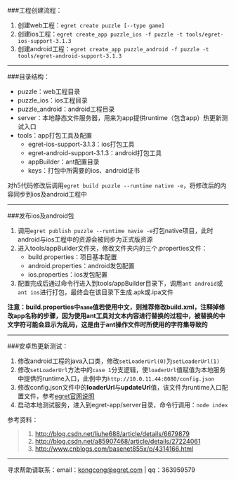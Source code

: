 ###工程创建流程：
1. 创建web工程：`egret create puzzle [--type game]`
2. 创建ios工程：`egret create_app puzzle_ios -f puzzle -t tools/egret-ios-support-3.1.3`
3. 创建android工程：`egret create_app puzzle_android -f puzzle -t tools/egret-android-support-3.1.3`

---

###目录结构：
- puzzle：web工程目录
- puzzle_ios：ios工程目录
- puzzle_android：android工程目录
- server：本地静态文件服务器，用来为app提供runtime（包含app）热更新测试入口
- tools：app打包工具及配置
	+ egret-ios-support-3.1.3：ios打包工具
	+ egret-android-support-3.1.3：android打包工具
	+ appBuilder：ant配置目录
	+ keys：打包中所需要的ios、android证书

对h5代码修改后调用`egret build puzzle --runtime native -e`，将修改后的内容同步到ios及android工程中

---

###发布ios及android包
1. 调用`egret publish puzzle --runtime navie -e`打包native项目，此时android与ios工程中的资源会被同步为正式版资源
2. 进入tools/appBuilder文件夹，修改文件夹内的三个.properties文件：
	- build.properties：项目基本配置
	- android.properties：android发包配置
	- ios.properties：ios发包配置
3. 配置完成后通过命令行进入到tools/appBuilder目录下，调用`ant android`或`ant ios`进行打包，最终会在该目录下生成.apk或.ipa文件

**注意：build.properties中`name`值若使用中文，则推荐修改build.xml，注释掉修改app名称的步骤，因为使用ant工具对文本内容进行替换的过程中，被替换的中文字符可能会显示为乱码，这是由于ant操作文件时所使用的字符集导致的**

---

###安卓热更新测试：
1. 修改android工程的java入口类，修改`setLoaderUrl(0)`为`setLoaderUrl(1)`
2. 修改`setLoaderUrl`方法中的`case 1`分支逻辑，使`loaderUrl`值赋值为本地服务中提供的runtime入口，此例中为`http://10.0.11.44:8080/config.json`
3. 修改config.json文件中的**loaderUrl**与**updateUrl**值，该文件为runtime入口配置文件，参考[egret官网说明](http://open.egret.com/Wiki?mid=2&cid=11)
4. 启动本地测试服务，进入到egret-app/server目录，命令行调用：`node index`

参考资料：
> 1. http://blog.csdn.net/liuhe688/article/details/6679879
> 2. http://blog.csdn.net/a85907468/article/details/27224061
> 3. http://www.cnblogs.com/basenet855x/p/4314166.html

---
寻求帮助请联系：email：kongcong@egret.com | qq：363959579
